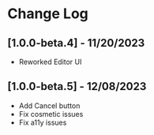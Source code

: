 # Change Log
## [1.0.0-beta.4] - 11/20/2023
* Reworked Editor UI

## [1.0.0-beta.5] - 12/08/2023
* Add Cancel button
* Fix cosmetic issues
* Fix a11y issues

